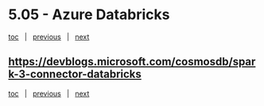 # 5.05 - Azure Databricks

[toc](June_2021.md) &nbsp; |  &nbsp; [previous](5_04_azure_search.md) &nbsp; | &nbsp; [next](5_06_applications.md) &nbsp;


## https://devblogs.microsoft.com/cosmosdb/spark-3-connector-databricks





[toc](June_2021.md) &nbsp; |  &nbsp; [previous](5_04_azure_search.md) &nbsp; | &nbsp; [next](5_06_applications.md) &nbsp;

